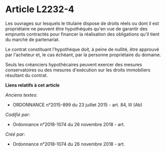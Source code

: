 # Article L2232-4

Les ouvrages sur lesquels le titulaire dispose de droits réels ou dont il est propriétaire ne peuvent être hypothéqués qu'en
vue de garantir des emprunts contractés pour financer la réalisation des obligations qu'il tient du marché de partenariat.

Le contrat constituant l'hypothèque doit, à peine de nullité, être approuvé par l'acheteur et, le cas échéant, par la
personne propriétaire du domaine.

Seuls les créanciers hypothécaires peuvent exercer des mesures conservatoires ou des mesures d'exécution sur les droits
immobiliers résultant du contrat.

**Liens relatifs à cet article**

_Anciens textes_:

  - ORDONNANCE n°2015-899 du 23 juillet 2015 - art. 84, III (Ab)

_Codifié par_:

  - Ordonnance n°2018-1074 du 26 novembre 2018 - art.

_Créé par_:

  - Ordonnance n°2018-1074 du 26 novembre 2018 - art.
